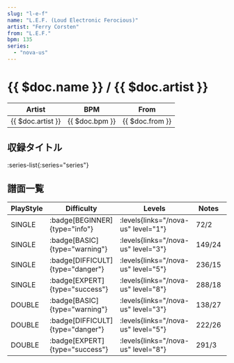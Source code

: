 ```yaml
---
slug: "l-e-f"
name: "L.E.F. (Loud Electronic Ferocious)"
artist: "Ferry Corsten"
from: "L.E.F."
bpm: 135
series:
  - "nova-us"
---
```


# {{ $doc.name }} / {{ $doc.artist }}

|Artist|BPM|From|
|------|---|----|
|{{ $doc.artist }}|{{ $doc.bpm }}|{{ $doc.from }}|

## 収録タイトル

:series-list{:series="series"}

## 譜面一覧

|PlayStyle|Difficulty|Levels|Notes|Movie|
|---------|----------|------|-----|-----|
|SINGLE| :badge[BEGINNER]{type="info"}| :levels{links="/nova-us" level="1"}|72/2||
|SINGLE| :badge[BASIC]{type="warning"}| :levels{links="/nova-us" level="3"}|149/24||
|SINGLE| :badge[DIFFICULT]{type="danger"}| :levels{links="/nova-us" level="5"}|236/15||
|SINGLE| :badge[EXPERT]{type="success"}| :levels{links="/nova-us" level="8"}|288/18||
|DOUBLE| :badge[BASIC]{type="warning"}| :levels{links="/nova-us" level="3"}|138/27||
|DOUBLE| :badge[DIFFICULT]{type="danger"}| :levels{links="/nova-us" level="5"}|222/26||
|DOUBLE| :badge[EXPERT]{type="success"}| :levels{links="/nova-us" level="8"}|291/3||
